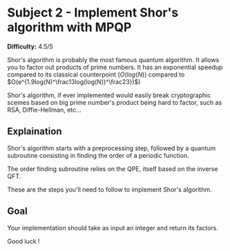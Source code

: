# Subject 2 - Implement Shor's algorithm with MPQP

**Difficulty:** 4.5/5

Shor's algorithm is probably the most famous quantum algorithm. It allows you to
factor out products of prime numbers. It has an exponential speedup compared to
its classical counterpoint ($O(log(N))$ compared to 
$O(e^{1.9log(N)^\frac13log(log(N))^\frac23})$)

Shor's algorithm, if ever implemented would easily break cryptographic scemes
based on big prime number's product being hard to factor, such as RSA,
Diffie-Hellman, etc...

## Explaination

Shor's algorithm starts with a preprocessing step, followed by a quantum
subroutine consisting in finding the order of a periodic function.

The order finding subroutine relies on the QPE, itself based on the inverse QFT.

These are the steps you'll need to follow to implement Shor's algorithm.

## Goal

Your implementation should take as input an integer and return its factors.

Good luck !